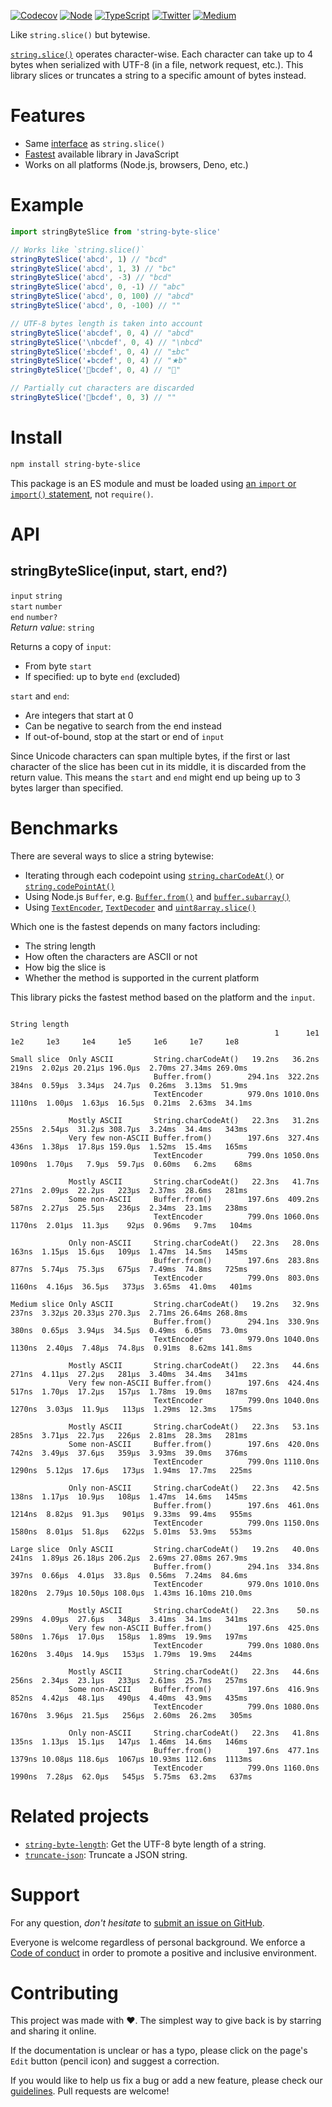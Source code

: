 [![Codecov](https://img.shields.io/codecov/c/github/ehmicky/string-byte-slice.svg?label=tested&logo=codecov)](https://codecov.io/gh/ehmicky/string-byte-slice)
[![Node](https://img.shields.io/node/v/string-byte-slice.svg?logo=node.js)](https://www.npmjs.com/package/string-byte-slice)
[![TypeScript](https://img.shields.io/badge/-typed-brightgreen?logo=typescript&colorA=gray)](/src/main.d.ts)
[![Twitter](https://img.shields.io/badge/%E2%80%8B-twitter-brightgreen.svg?logo=twitter)](https://twitter.com/intent/follow?screen_name=ehmicky)
[![Medium](https://img.shields.io/badge/%E2%80%8B-medium-brightgreen.svg?logo=medium)](https://medium.com/@ehmicky)

Like `string.slice()` but bytewise.

[`string.slice()`](https://developer.mozilla.org/en-US/docs/Web/JavaScript/Reference/Global_Objects/String/slice)
operates character-wise. Each character can take up to 4 bytes when serialized
with UTF-8 (in a file, network request, etc.). This library slices or truncates
a string to a specific amount of bytes instead.

# Features

- Same [interface](#api) as `string.slice()`
- [Fastest](#benchmarks) available library in JavaScript
- Works on all platforms (Node.js, browsers, Deno, etc.)

# Example

```js
import stringByteSlice from 'string-byte-slice'

// Works like `string.slice()`
stringByteSlice('abcd', 1) // "bcd"
stringByteSlice('abcd', 1, 3) // "bc"
stringByteSlice('abcd', -3) // "bcd"
stringByteSlice('abcd', 0, -1) // "abc"
stringByteSlice('abcd', 0, 100) // "abcd"
stringByteSlice('abcd', 0, -100) // ""

// UTF-8 bytes length is taken into account
stringByteSlice('abcdef', 0, 4) // "abcd"
stringByteSlice('\nbcdef', 0, 4) // "\nbcd"
stringByteSlice('±bcdef', 0, 4) // "±bc"
stringByteSlice('★bcdef', 0, 4) // "★b"
stringByteSlice('🦄bcdef', 0, 4) // "🦄"

// Partially cut characters are discarded
stringByteSlice('🦄bcdef', 0, 3) // ""
```

# Install

```bash
npm install string-byte-slice
```

This package is an ES module and must be loaded using
[an `import` or `import()` statement](https://gist.github.com/sindresorhus/a39789f98801d908bbc7ff3ecc99d99c),
not `require()`.

# API

## stringByteSlice(input, start, end?)

`input` `string`\
`start` `number`\
`end` `number?`\
_Return value_: `string`

Returns a copy of `input`:

- From byte `start`
- If specified: up to byte `end` (excluded)

`start` and `end`:

- Are integers that start at 0
- Can be negative to search from the end instead
- If out-of-bound, stop at the start or end of `input`

Since Unicode characters can span multiple bytes, if the first or last character
of the slice has been cut in its middle, it is discarded from the return value.
This means the `start` and `end` might end up being up to 3 bytes larger than
specified.

# Benchmarks

There are several ways to slice a string bytewise:

- Iterating through each codepoint using
  [`string.charCodeAt()`](https://developer.mozilla.org/en-US/docs/Web/JavaScript/Reference/Global_Objects/String/charCodeAt)
  or
  [`string.codePointAt()`](https://developer.mozilla.org/en-US/docs/Web/JavaScript/Reference/Global_Objects/String/codePointAt)
- Using Node.js `Buffer`, e.g.
  [`Buffer.from()`](https://nodejs.org/api/buffer.html#static-method-bufferfromstring-encoding)
  and
  [`buffer.subarray()`](https://nodejs.org/api/buffer.html#bufsubarraystart-end)
- Using
  [`TextEncoder`](https://developer.mozilla.org/en-US/docs/Web/API/TextEncoder),
  [`TextDecoder`](https://developer.mozilla.org/en-US/docs/Web/API/TextDecoder)
  and
  [`uint8array.slice()`](https://developer.mozilla.org/en-US/docs/Web/JavaScript/Reference/Global_Objects/TypedArray/slice)

Which one is the fastest depends on many factors including:

- The string length
- How often the characters are ASCII or not
- How big the slice is
- Whether the method is supported in the current platform

This library picks the fastest method based on the platform and the `input`.

```
                                                                              String length
                                                           1      1e1    1e2     1e3     1e4     1e5     1e6     1e7     1e8

Small slice  Only ASCII         String.charCodeAt()   19.2ns   36.2ns  219ns  2.02μs 20.21μs 196.0μs  2.70ms 27.34ms 269.0ms
                                Buffer.from()        294.1ns  322.2ns  384ns  0.59μs  3.34μs  24.7μs  0.26ms  3.13ms  51.9ms
                                TextEncoder          979.0ns 1010.0ns 1110ns  1.00μs  1.63μs  16.5μs  0.21ms  2.63ms  34.1ms

             Mostly ASCII       String.charCodeAt()   22.3ns   31.2ns  255ns  2.54μs  31.2μs 308.7μs  3.24ms  34.4ms   343ms
             Very few non-ASCII Buffer.from()        197.6ns  327.4ns  436ns  1.38μs  17.8μs 159.0μs  1.52ms  15.4ms   165ms
                                TextEncoder          799.0ns 1050.0ns 1090ns  1.70μs   7.9μs  59.7μs  0.60ms   6.2ms    68ms

             Mostly ASCII       String.charCodeAt()   22.3ns   41.7ns  271ns  2.09μs  22.2μs   223μs  2.37ms  28.6ms   281ms
             Some non-ASCII     Buffer.from()        197.6ns  409.2ns  587ns  2.27μs  25.5μs   236μs  2.34ms  23.1ms   238ms
                                TextEncoder          799.0ns 1060.0ns 1170ns  2.01μs  11.3μs    92μs  0.96ms   9.7ms   104ms

             Only non-ASCII     String.charCodeAt()   22.3ns   28.0ns  163ns  1.15μs  15.6μs   109μs  1.47ms  14.5ms   145ms
                                Buffer.from()        197.6ns  283.8ns  877ns  5.74μs  75.3μs   675μs  7.49ms  74.8ms   725ms
                                TextEncoder          799.0ns  803.0ns 1160ns  4.16μs  36.5μs   373μs  3.65ms  41.0ms   401ms

Medium slice Only ASCII         String.charCodeAt()   19.2ns   32.9ns  237ns  3.32μs 20.33μs 270.3μs  2.71ms 26.64ms 268.8ms
                                Buffer.from()        294.1ns  330.9ns  380ns  0.65μs  3.94μs  34.5μs  0.49ms  6.05ms  73.0ms
                                TextEncoder          979.0ns 1040.0ns 1130ns  2.40μs  7.48μs  74.8μs  0.91ms  8.62ms 141.8ms

             Mostly ASCII       String.charCodeAt()   22.3ns   44.6ns  271ns  4.11μs  27.2μs   281μs  3.40ms  34.4ms   341ms
             Very few non-ASCII Buffer.from()        197.6ns  424.4ns  517ns  1.70μs  17.2μs   157μs  1.78ms  19.0ms   187ms
                                TextEncoder          799.0ns 1040.0ns 1270ns  3.03μs  11.9μs   113μs  1.29ms  12.3ms   175ms

             Mostly ASCII       String.charCodeAt()   22.3ns   53.1ns  285ns  3.71μs  22.7μs   226μs  2.81ms  28.3ms   281ms
             Some non-ASCII     Buffer.from()        197.6ns  420.0ns  742ns  3.49μs  37.6μs   359μs  3.93ms  39.0ms   376ms
                                TextEncoder          799.0ns 1110.0ns 1290ns  5.12μs  17.6μs   173μs  1.94ms  17.7ms   225ms

             Only non-ASCII     String.charCodeAt()   22.3ns   42.5ns  138ns  1.17μs  10.9μs   108μs  1.47ms  14.6ms   145ms
                                Buffer.from()        197.6ns  461.0ns 1214ns  8.82μs  91.3μs   901μs  9.33ms  99.4ms   955ms
                                TextEncoder          799.0ns 1150.0ns 1580ns  8.01μs  51.8μs   622μs  5.01ms  53.9ms   553ms

Large slice  Only ASCII         String.charCodeAt()   19.2ns   40.0ns  241ns  1.89μs 26.18μs 206.2μs  2.69ms 27.08ms 267.9ms
                                Buffer.from()        294.1ns  334.8ns  397ns  0.66μs  4.01μs  33.8μs  0.56ms  7.24ms  84.6ms
                                TextEncoder          979.0ns 1010.0ns 1820ns  2.79μs 10.50μs 108.0μs  1.43ms 16.10ms 210.0ms

             Mostly ASCII       String.charCodeAt()   22.3ns    50.ns  299ns  4.09μs  27.6μs   348μs  3.41ms  34.1ms   341ms
             Very few non-ASCII Buffer.from()        197.6ns  425.0ns  580ns  1.76μs  17.0μs   158μs  1.89ms  19.9ms   197ms
                                TextEncoder          799.0ns 1080.0ns 1620ns  3.40μs  14.9μs   153μs  1.79ms  19.9ms   244ms

             Mostly ASCII       String.charCodeAt()   22.3ns   44.6ns  256ns  2.34μs  23.1μs   233μs  2.61ms  25.7ms   257ms
             Some non-ASCII     Buffer.from()        197.6ns  416.9ns  852ns  4.42μs  48.1μs   490μs  4.40ms  43.9ms   435ms
                                TextEncoder          799.0ns 1080.0ns 1670ns  3.96μs  21.5μs   256μs  2.60ms  26.2ms   305ms

             Only non-ASCII     String.charCodeAt()   22.3ns   41.8ns  135ns  1.13μs  15.1μs   147μs  1.46ms  14.6ms   146ms
                                Buffer.from()        197.6ns  477.1ns 1379ns 10.08μs 118.6μs  1067μs 10.93ms 112.6ms  1113ms
                                TextEncoder          799.0ns 1160.0ns 1990ns  7.28μs  62.0μs   545μs  5.75ms  63.2ms   637ms
```

# Related projects

- [`string-byte-length`](https://github.com/ehmicky/string-byte-length): Get the
  UTF-8 byte length of a string.
- [`truncate-json`](https://github.com/ehmicky/truncate-json): Truncate a JSON
  string.

# Support

For any question, _don't hesitate_ to [submit an issue on GitHub](../../issues).

Everyone is welcome regardless of personal background. We enforce a
[Code of conduct](CODE_OF_CONDUCT.md) in order to promote a positive and
inclusive environment.

# Contributing

This project was made with ❤️. The simplest way to give back is by starring and
sharing it online.

If the documentation is unclear or has a typo, please click on the page's `Edit`
button (pencil icon) and suggest a correction.

If you would like to help us fix a bug or add a new feature, please check our
[guidelines](CONTRIBUTING.md). Pull requests are welcome!

<!-- Thanks go to our wonderful contributors: -->

<!-- ALL-CONTRIBUTORS-LIST:START -->
<!-- prettier-ignore -->
<!--
<table><tr><td align="center"><a href="https://twitter.com/ehmicky"><img src="https://avatars2.githubusercontent.com/u/8136211?v=4" width="100px;" alt="ehmicky"/><br /><sub><b>ehmicky</b></sub></a><br /><a href="https://github.com/ehmicky/string-byte-slice/commits?author=ehmicky" title="Code">💻</a> <a href="#design-ehmicky" title="Design">🎨</a> <a href="#ideas-ehmicky" title="Ideas, Planning, & Feedback">🤔</a> <a href="https://github.com/ehmicky/string-byte-slice/commits?author=ehmicky" title="Documentation">📖</a></td></tr></table>
 -->
<!-- ALL-CONTRIBUTORS-LIST:END -->
